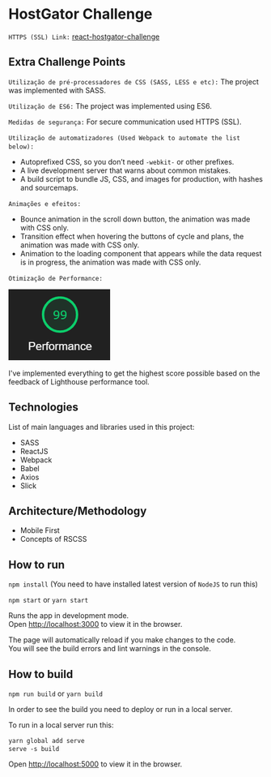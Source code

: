 # HostGator Challenge

`HTTPS (SSL) Link:` [react-hostgator-challenge](https://react-hostgator-challenge.surge.sh/)

## Extra Challenge Points

`Utilização de pré-processadores de CSS (SASS, LESS e etc):` The project was implemented with SASS.

`Utilização de ES6:` The project was implemented using ES6.

`Medidas de segurança:` For secure communication used HTTPS (SSL).

`Utilização de automatizadores (Used Webpack to automate the list below):`
- Autoprefixed CSS, so you don’t need `-webkit-` or other prefixes.
- A live development server that warns about common mistakes.
- A build script to bundle JS, CSS, and images for production, with hashes and sourcemaps.

`Animações e efeitos:`
- Bounce animation in the scroll down button, the animation was made with CSS only.
- Transition effect when hovering the buttons of cycle and plans, the animation was made with CSS only.
- Animation to the loading component that appears while the data request is in progress, the animation was made with CSS only.

`Otimização de Performance:`

![Lighthouse score:](https://github.com/tavaresrafa/react-challenge-hostgator/blob/master/src/assets/img/lighthouse-score.png)

I've implemented everything to get the highest score possible based on the feedback of Lighthouse performance tool.

## Technologies
List of main languages and libraries used in this project:
- SASS
- ReactJS
- Webpack
- Babel
- Axios
- Slick

## Architecture/Methodology
- Mobile First
- Concepts of RSCSS

## How to run

`npm install` (You need to have installed latest version of `NodeJS` to run this)

`npm start` or `yarn start`

Runs the app in development mode.<br>
Open [http://localhost:3000](http://localhost:3000) to view it in the browser.

The page will automatically reload if you make changes to the code.<br>
You will see the build errors and lint warnings in the console.

## How to build

`npm run build` or `yarn build`

In order to see the build you need to deploy or run in a local server.

To run in a local server run this:

```
yarn global add serve
serve -s build
```
Open [http://localhost:5000](http://localhost:5000) to view it in the browser.
